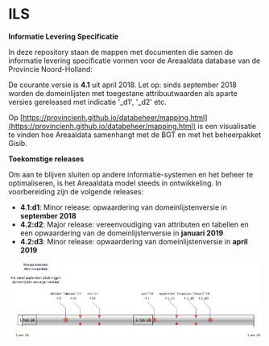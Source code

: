 ILS
===

__Informatie Levering Specificatie__

In deze repository staan de mappen met documenten die samen de informatie levering specificatie vormen voor de Areaaldata database van de Provincie Noord-Holland:

De courante versie is **4.1** uit april 2018. Let op: sinds september 2018 worden de domeinlijsten met toegestane attribuutwaarden als aparte versies gereleased met indicatie '_d1', '_d2' etc. 


Op [https://provincienh.github.io/databeheer/mapping.html](https://provincienh.github.io/databeheer/mapping.html) is een visualisatie te vinden hoe Areaaldata samenhangt met de BGT en met het beheerpakket Gisib.

__Toekomstige releases__

Om aan te blijven sluiten op andere informatie-systemen en het beheer te optimaliseren, is het Areaaldata model steeds in ontwikkeling. 
In voorbereiding zijn de volgende releases:
* __4.1:d1__: Minor release: opwaardering van domeinlijstenversie in **september 2018**
* __4.2:d2__: Major release: vereenvoudiging van attributen en tabellen en een opwaardering van de domeinlijstenversie in **januari 2019**
* __4.2:d3__: Minor release: opwaardering van domeinlijstenversie in **april 2019**



![Release kalender Areaaldata](https://github.com/provincieNH/ILS/blob/master/release_kalender_areaaldata.png)